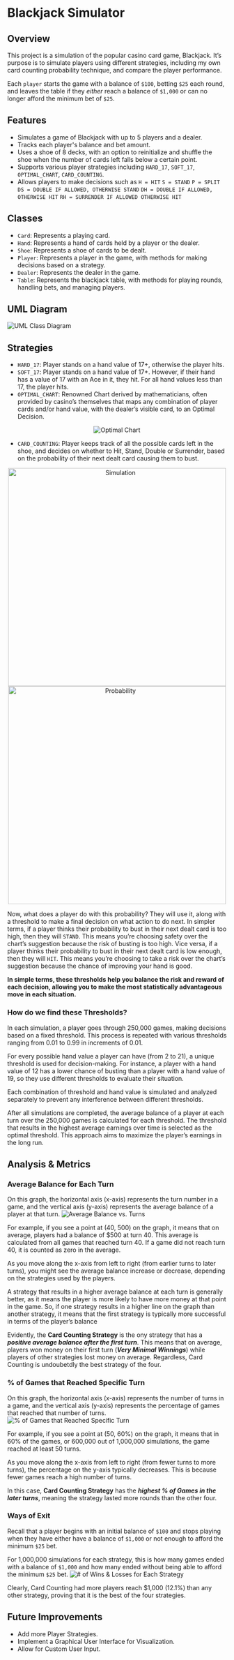 # Blackjack Simulator
## Overview
This project is a simulation of the popular casino card game, Blackjack. It’s purpose is to simulate players using different strategies, including my own card counting probability technique, and compare the player performance. 

Each `player` starts the game with a balance of `$100`, betting `$25` each round, and leaves the table if they *either* reach a balance of `$1,000` or can no longer afford the minimum bet of `$25`.

## Features
- Simulates a game of Blackjack with up to 5 players and a dealer.
- Tracks each player's balance and bet amount.
- Uses a shoe of 8 decks, with an option to reinitialize and shuffle the shoe when the number of cards left falls below a certain point.
- Supports various player strategies including `HARD_17`, `SOFT_17`, `OPTIMAL_CHART`, `CARD_COUNTING`.
- Allows players to make decisions such as 
    `H = HIT`
    `S = STAND`
    `P = SPLIT`
    `DS = DOUBLE IF ALLOWED, OTHERWISE STAND`
    `DH = DOUBLE IF ALLOWED, OTHERWISE HIT`
    `RH = SURRENDER IF ALLOWED OTHERWISE HIT`

## Classes
- `Card`: Represents a playing card.
- `Hand`: Represents a hand of cards held by a player or the dealer.
- `Shoe`: Represents a shoe of cards to be dealt.
- `Player`: Represents a player in the game, with methods for making decisions based on a strategy.
- `Dealer`: Represents the dealer in the game.
- `Table`: Represents the blackjack table, with methods for playing rounds, handling bets, and managing players.
## UML Diagram
![UML Class Diagram](Pics/BlackJack_UML_Diagram.png)

## Strategies
- `HARD_17`: Player stands on a hand value of 17+, otherwise the player hits.
- `SOFT_17`: Player stands on a hand value of 17+. However, if their hand has a value of 17 with an Ace in it, they hit. For all hand values less than 17, the player hits.
- `OPTIMAL_CHART`: Renowned Chart derived by mathematicians, often provided by casino’s themselves that maps any combination of player cards and/or hand value, with the dealer’s visible card, to an Optimal Decision. 
<p align="center">
  <img src="Pics/Optimal_Chart.png" alt="Optimal Chart">
</p>

- `CARD_COUNTING`: Player keeps track of all the possible cards left in the shoe, and decides on whether to Hit, Stand, Double or Surrender, based on the probability of their next dealt card causing them to bust.
<p align="center">
  <img src="Pics/CardCount_Explanation1.png" alt="Simulation" width="500">
  <img src="Pics/Probability_Equation.png" alt="Probability" width="500">
</p>

Now, what does a player do with this probability? They will use it, along with a threshold to make a final decision on what action to do next. 
In simpler terms, if a player thinks their probability to bust in their next dealt card is too high, then they will `STAND`. This means you’re choosing safety over the chart’s suggestion because the risk of busting is too high. Vice versa, if a player thinks their probability to bust in their next dealt card is low enough, then they will `HIT`. This means you’re choosing to take a risk over the chart’s suggestion because the chance of improving your hand is good.

**In simple terms, these thresholds help you balance the risk and reward of each decision, allowing you to make the most statistically advantageous move in each situation.**

### How do we find these Thresholds? 
In each simulation, a player goes through 250,000 games, making decisions based on a fixed threshold. This process is repeated with various thresholds ranging from 0.01 to 0.99 in increments of 0.01.

For every possible hand value a player can have (from 2 to 21), a unique threshold is used for decision-making. For instance, a player with a hand value of 12 has a lower chance of busting than a player with a hand value of 19, so they use different thresholds to evaluate their situation.

Each combination of threshold and hand value is simulated and analyzed separately to prevent any interference between different thresholds.

After all simulations are completed, the average balance of a player at each turn over the 250,000 games is calculated for each threshold. The threshold that results in the highest average earnings over time is selected as the optimal threshold. This approach aims to maximize the player’s earnings in the long run.

## Analysis & Metrics
### Average Balance for Each Turn
On this graph, the horizontal axis (x-axis) represents the turn number in a game, and the vertical axis (y-axis) represents the average balance of a player at that turn.
![Average Balance vs. Turns](Pics/AverageBalancePlot.png)

For example, if you see a point at (40, 500) on the graph, it means that on average, players had a balance of $500 at turn 40. This average is calculated from all games that reached turn 40. If a game did not reach turn 40, it is counted as zero in the average.

As you move along the x-axis from left to right (from earlier turns to later turns), you might see the average balance increase or decrease, depending on the strategies used by the players.

A strategy that results in a higher average balance at each turn is generally better, as it means the player is more likely to have more money at that point in the game. So, if one strategy results in a higher line on the graph than another strategy, it means that the first strategy is typically more successful in terms of the player’s balance

Evidently, the **Card Counting Strategy** is the ony strategy that has a ***positive average balance after the first turn***. This means that on average, players won money on their first turn (***Very Minimal Winnings***) while players of other strategies lost money on average. Regardless, Card Counting is undoubetdly the best strategy of the four.

### % of Games that Reached Specific Turn
On this graph, the horizontal axis (x-axis) represents the number of turns in a game, and the vertical axis (y-axis) represents the percentage of games that reached that number of turns.
![% of Games that Reached Specific Turn](Pics/TurnsReachedPlot.png)

For example, if you see a point at (50, 60%) on the graph, it means that in 60% of the games, or 600,000 out of 1,000,000 simulations, the game reached at least 50 turns.

As you move along the x-axis from left to right (from fewer turns to more turns), the percentage on the y-axis typically decreases. This is because fewer games reach a high number of turns.

In this case, **Card Counting Strategy** has the ***highest % of Games in the later turns***, meaning the strategy lasted more rounds than the other four.

### Ways of Exit
Recall that a player begins with an initial balance of `$100` and stops playing when they have either have a balance of `$1,000` or not enough to afford the minimum `$25` bet.

For 1,000,000 simulations for each strategy, this is how many games ended with a balance of `$1,000` and how many ended without being able to afford the minimum `$25` bet.
![# of Wins & Losses for Each Strategy](Pics/WinsLossesPlot.png)

Clearly, Card Counting had more players reach $1,000 (12.1%) than any other strategy, proving that it is the best of the four strategies.

## Future Improvements
- Add more Player Strategies.
- Implement a Graphical User Interface for Visualization.
- Allow for Custom User Input.